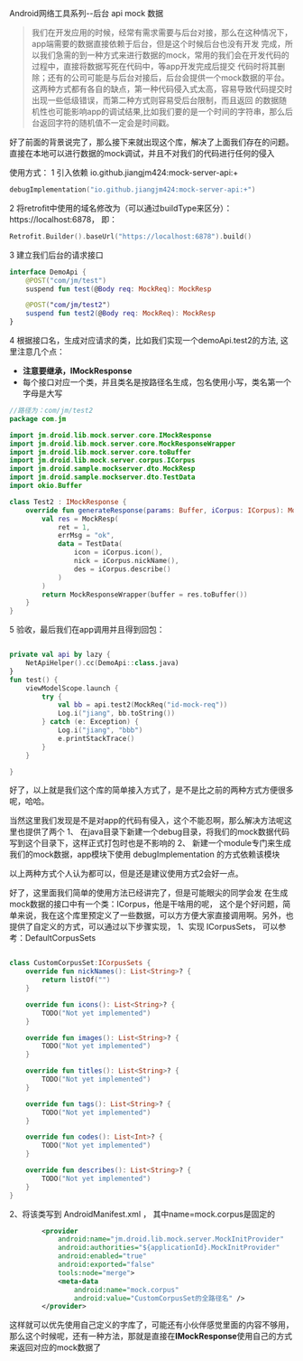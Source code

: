 Android网络工具系列--后台 api mock 数据
> 我们在开发应用的时候，经常有需求需要与后台对接，那么在这种情况下，app端需要的数据直接依赖于后台，但是这个时候后台也没有开发
> 完成，所以我们急需的到一种方式来进行数据的mock，常用的我们会在开发代码的过程中，直接将数据写死在代码中，等app开发完成后提交
> 代码时将其删除；还有的公司可能是与后台对接后，后台会提供一个mock数据的平台。
> 这两种方式都有各自的缺点，第一种代码侵入式太高，容易导致代码提交时出现一些低级错误，而第二种方式则容易受后台限制，而且返回
> 的数据随机性也可能影响app的调试结果,比如我们要的是一个时间的字符串，那么后台返回字符的随机值不一定会是时间戳。


好了前面的背景说完了，那么接下来就出现这个库，解决了上面我们存在的问题。直接在本地可以进行数据的mock调试，并且不对我们的代码进行任何的侵入

使用方式：
1 引入依赖 io.github.jiangjm424:mock-server-api:+

```kts
debugImplementation("io.github.jiangjm424:mock-server-api:+")
```

2 将retrofit中使用的域名修改为（可以通过buildType来区分）： https://localhost:6878， 即：

```kotlin
Retrofit.Builder().baseUrl("https://localhost:6878").build()
```

3 建立我们后台的请求接口

```kotlin
interface DemoApi {
    @POST("com/jm/test")
    suspend fun test(@Body req: MockReq): MockResp

    @POST("com/jm/test2")
    suspend fun test2(@Body req: MockReq): MockResp
}
```

4 根据接口名，生成对应请求的类，比如我们实现一个demoApi.test2的方法,
这里注意几个点：

- **注意要继承，IMockResponse**
- 每个接口对应一个类，并且类名是按路径名生成，包名使用小写，类名第一个字母是大写

```kotlin
//路径为：com/jm/test2
package com.jm

import jm.droid.lib.mock.server.core.IMockResponse
import jm.droid.lib.mock.server.core.MockResponseWrapper
import jm.droid.lib.mock.server.core.toBuffer
import jm.droid.lib.mock.server.corpus.ICorpus
import jm.droid.sample.mockserver.dto.MockResp
import jm.droid.sample.mockserver.dto.TestData
import okio.Buffer

class Test2 : IMockResponse {
    override fun generateResponse(params: Buffer, iCorpus: ICorpus): MockResponseWrapper? {
        val res = MockResp(
            ret = 1,
            errMsg = "ok",
            data = TestData(
                icon = iCorpus.icon(),
                nick = iCorpus.nickName(),
                des = iCorpus.describe()
            )
        )
        return MockResponseWrapper(buffer = res.toBuffer())
    }
}
```

5 验收，最后我们在app调用并且得到回包：

```kotlin

private val api by lazy {
    NetApiHelper().cc(DemoApi::class.java)
}
fun test() {
    viewModelScope.launch {
        try {
            val bb = api.test2(MockReq("id-mock-req"))
            Log.i("jiang", bb.toString())
        } catch (e: Exception) {
            Log.i("jiang", "bbb")
            e.printStackTrace()
        }
    }

}

```

好了，以上就是我们这个库的简单接入方式了，是不是比之前的两种方式方便很多呢，哈哈。

当然这里我们发现是不是对app的代码有侵入，这个不能忍啊，那么解决方法呢这里也提供了两个
1、 在java目录下新建一个debug目录，将我们的mock数据代码写到这个目录下，这样正式打包时也是不影响的
2、 新建一个module专门来生成我们的mock数据，app模块下使用 debugImplementation 的方式依赖该模块

以上两种方式个人认为都可以，但是还是建议使用方式2会好一点。

好了，这里面我们简单的使用方法已经讲完了，但是可能眼尖的同学会发 在生成mock数据的接口中有一个类：ICorpus，他是干啥用的呢，
这个是个好问题，简单来说，我在这个库里预定义了一些数据，可以方方便大家直接调用啊。另外，也提供了自定义的方式，可以通过以下步骤实现，
1、实现 ICorpusSets， 可以参考：DefaultCorpusSets
```kotlin

class CustomCorpusSet:ICorpusSets {
    override fun nickNames(): List<String>? {
        return listOf("")
    }

    override fun icons(): List<String>? {
        TODO("Not yet implemented")
    }

    override fun images(): List<String>? {
        TODO("Not yet implemented")
    }

    override fun titles(): List<String>? {
        TODO("Not yet implemented")
    }

    override fun tags(): List<String>? {
        TODO("Not yet implemented")
    }

    override fun codes(): List<Int>? {
        TODO("Not yet implemented")
    }

    override fun describes(): List<String>? {
        TODO("Not yet implemented")
    }
}
```

2、将该类写到 AndroidManifest.xml  ， 其中name=mock.corpus是固定的
```xml
        <provider
            android:name="jm.droid.lib.mock.server.MockInitProvider"
            android:authorities="${applicationId}.MockInitProvider"
            android:enabled="true"
            android:exported="false"
            tools:node="merge">
            <meta-data
                android:name="mock.corpus"
                android:value="CustomCorpusSet的全路径名" />
        </provider>
```

这样就可以优先使用自己定义的字库了，可能还有小伙伴感觉里面的内容不够用，那么这个时候呢，还有一种方法，那就是直接在**IMockResponse**使用自己的方式来返回对应的mock数据了
